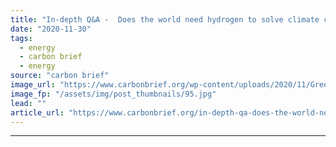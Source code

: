 ```yaml
---
title: "In-depth Q&A -  Does the world need hydrogen to solve climate change?"
date: "2020-11-30"
tags: 
  - energy
  - carbon brief
  - energy
source: "carbon brief"
image_url: "https://www.carbonbrief.org/wp-content/uploads/2020/11/Green-hydrogen-electrolysis-facility-at-the-voestalpine-integrated-steel-plant-in-Austria-583x372.jpg"
image_fp: "/assets/img/post_thumbnails/95.jpg"
lead: ""
article_url: "https://www.carbonbrief.org/in-depth-qa-does-the-world-need-hydrogen-to-solve-climate-change"
---
```


---

